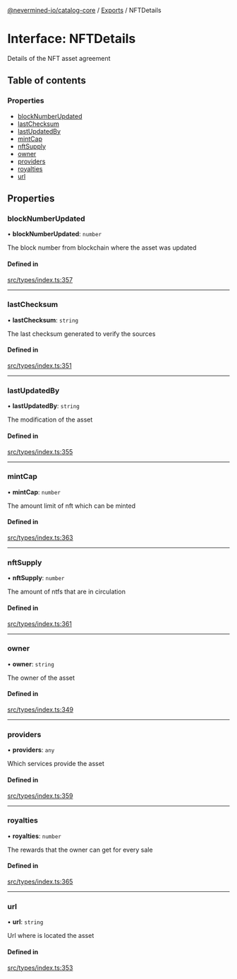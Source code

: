 [@nevermined-io/catalog-core](../README.md) / [Exports](../modules.md) / NFTDetails

# Interface: NFTDetails

Details of the NFT asset agreement

## Table of contents

### Properties

- [blockNumberUpdated](NFTDetails.md#blocknumberupdated)
- [lastChecksum](NFTDetails.md#lastchecksum)
- [lastUpdatedBy](NFTDetails.md#lastupdatedby)
- [mintCap](NFTDetails.md#mintcap)
- [nftSupply](NFTDetails.md#nftsupply)
- [owner](NFTDetails.md#owner)
- [providers](NFTDetails.md#providers)
- [royalties](NFTDetails.md#royalties)
- [url](NFTDetails.md#url)

## Properties

### blockNumberUpdated

• **blockNumberUpdated**: `number`

The block number from blockchain where the asset was updated

#### Defined in

[src/types/index.ts:357](https://github.com/nevermined-io/components-catalog/blob/0f2a278/lib/src/types/index.ts#L357)

___

### lastChecksum

• **lastChecksum**: `string`

The last checksum generated to verify the sources

#### Defined in

[src/types/index.ts:351](https://github.com/nevermined-io/components-catalog/blob/0f2a278/lib/src/types/index.ts#L351)

___

### lastUpdatedBy

• **lastUpdatedBy**: `string`

The modification of the asset

#### Defined in

[src/types/index.ts:355](https://github.com/nevermined-io/components-catalog/blob/0f2a278/lib/src/types/index.ts#L355)

___

### mintCap

• **mintCap**: `number`

The amount limit of nft which can be minted

#### Defined in

[src/types/index.ts:363](https://github.com/nevermined-io/components-catalog/blob/0f2a278/lib/src/types/index.ts#L363)

___

### nftSupply

• **nftSupply**: `number`

The amount of ntfs that are in circulation

#### Defined in

[src/types/index.ts:361](https://github.com/nevermined-io/components-catalog/blob/0f2a278/lib/src/types/index.ts#L361)

___

### owner

• **owner**: `string`

The owner of the asset

#### Defined in

[src/types/index.ts:349](https://github.com/nevermined-io/components-catalog/blob/0f2a278/lib/src/types/index.ts#L349)

___

### providers

• **providers**: `any`

Which services provide the asset

#### Defined in

[src/types/index.ts:359](https://github.com/nevermined-io/components-catalog/blob/0f2a278/lib/src/types/index.ts#L359)

___

### royalties

• **royalties**: `number`

The rewards that the owner can get for every sale

#### Defined in

[src/types/index.ts:365](https://github.com/nevermined-io/components-catalog/blob/0f2a278/lib/src/types/index.ts#L365)

___

### url

• **url**: `string`

Url where is located the asset

#### Defined in

[src/types/index.ts:353](https://github.com/nevermined-io/components-catalog/blob/0f2a278/lib/src/types/index.ts#L353)
